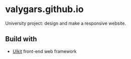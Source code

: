 # valygars.github.io
University project: design and make a responsive website.
## Build with
* [UIkit](https://getuikit.com/) front-end web framework

